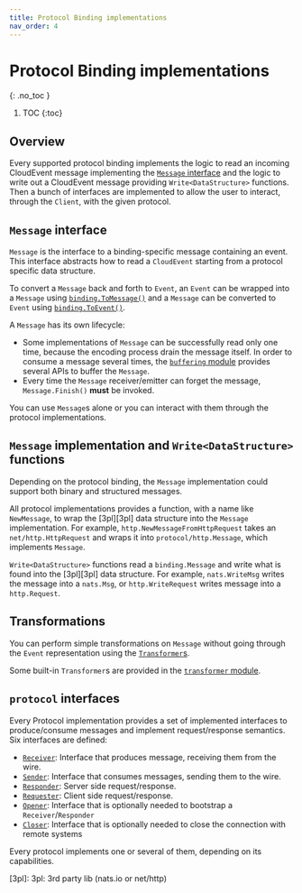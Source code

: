 ```yaml
---
title: Protocol Binding implementations
nav_order: 4
---
```


# Protocol Binding implementations
{: .no_toc }

1. TOC
{:toc}

## Overview

Every supported protocol binding implements the logic to read an incoming CloudEvent message implementing 
the [`Message` interface](https://github.com/cloudevents/sdk-go/tree/master/v2/binding/message.go) and the logic to write out a CloudEvent message
providing `Write<DataStructure>` functions.
Then a bunch of interfaces are implemented to allow the user to interact, through the `Client`, with the given protocol.

## `Message` interface

`Message` is the interface to a binding-specific message containing an event. 
This interface abstracts how to read a `CloudEvent` starting from a protocol specific data structure.

To convert a `Message` back and forth to `Event`, an `Event` can be wrapped into
a `Message` using [`binding.ToMessage()`](https://github.com/cloudevents/sdk-go/tree/master/v2/binding/event_message.go) and a `Message`
can be converted to `Event` using [`binding.ToEvent()`](https://github.com/cloudevents/sdk-go/tree/master/v2/binding/to_event.go).

A `Message` has its own lifecycle:

* Some implementations of `Message` can be successfully read only one time, 
  because the encoding process drain the message itself. In order to consume a message several 
  times, the [`buffering` module](https://github.com/cloudevents/sdk-go/tree/master/v2/binding/buffering) provides several APIs to buffer the `Message`.
* Every time the `Message` receiver/emitter can forget the message, `Message.Finish()` **must** be invoked.

You can use `Message`s alone or you can interact with them through the protocol implementations.

## `Message` implementation and `Write<DataStructure>` functions

Depending on the protocol binding, the `Message` implementation could support both
binary and structured messages.

All protocol implementations provides a function, with a name like `NewMessage`, to wrap the
[3pl][3pl] data structure into the `Message` implementation. For example, 
`http.NewMessageFromHttpRequest` takes an `net/http.HttpRequest` and wraps it into `protocol/http.Message`, 
which implements `Message`.

`Write<DataStructure>` functions read a `binding.Message` and write what is
found into the [3pl][3pl] data structure. For example, `nats.WriteMsg` writes
the message into a `nats.Msg`, or `http.WriteRequest` writes message into a
`http.Request`.

## Transformations

You can perform simple transformations on `Message` without going through the `Event` representation
using the [`Transformer`s](https://github.com/cloudevents/sdk-go/tree/master/v2/binding/transformer.go).

Some built-in `Transformer`s are provided in the [`transformer` module](https://github.com/cloudevents/sdk-go/tree/master/v2/binding/transformer).

## `protocol` interfaces

Every Protocol implementation provides a set of implemented interfaces to produce/consume messages and 
implement request/response semantics. Six interfaces are defined:

* [`Receiver`](https://github.com/cloudevents/sdk-go/tree/master/v2/protocol/inbound.go): Interface that produces message, receiving them from the wire.
* [`Sender`](https://github.com/cloudevents/sdk-go/tree/master/v2/protocol/outbound.go): Interface that consumes messages, sending them to the wire.
* [`Responder`](https://github.com/cloudevents/sdk-go/tree/master/v2/protocol/inbound.go): Server side request/response.
* [`Requester`](https://github.com/cloudevents/sdk-go/tree/master/v2/protocol/outbound.go): Client side request/response.
* [`Opener`](https://github.com/cloudevents/sdk-go/tree/master/v2/protocol/lifecycle.go): Interface that is optionally needed to bootstrap a `Receiver`/`Responder`
* [`Closer`](https://github.com/cloudevents/sdk-go/tree/master/v2/protocol/lifecycle.go): Interface that is optionally needed to close the connection with remote systems

Every protocol implements one or several of them, depending on its capabilities.

[3pl]: 3pl: 3rd party lib (nats.io or net/http)
